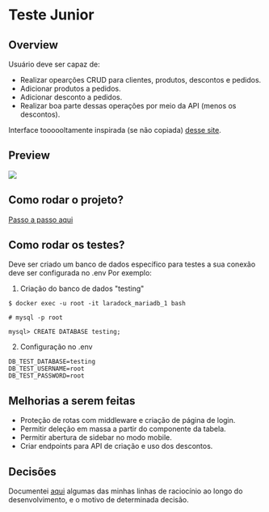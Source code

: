 # Teste Junior

## Overview

Usuário deve ser capaz de:
 - Realizar opearções CRUD para clientes, produtos, descontos e pedidos.
 - Adicionar produtos a pedidos.
 - Adicionar desconto a pedidos.
 - Realizar boa parte dessas operações por meio da API (menos os descontos).

Interface toooooltamente inspirada (se não copiada) [desse site](https://demo.filamentphp.com/).

## Preview

![](https://github.com/henri1i/teste-desenvolvedor-php/blob/henri-borges/images/preview.gif?raw=true)

## Como rodar o projeto?
[Passo a passo aqui](https://github.com/henri1i/teste-desenvolvedor-php/blob/henri-borges/teste-junior.md)

## Como rodar os testes?
Deve ser criado um banco de dados específico para testes a sua conexão deve ser configurada no .env
Por exemplo:

1. Criação do banco de dados  "testing"
```terminal
$ docker exec -u root -it laradock_mariadb_1 bash

# mysql -p root

mysql> CREATE DATABASE testing;
```
2. Configuração no .env
```terminal
DB_TEST_DATABASE=testing
DB_TEST_USERNAME=root
DB_TEST_PASSWORD=root
```

## Melhorias a serem feitas

- Proteção de rotas com middleware e criação de página de login.
- Permitir deleção em massa a partir do componente da tabela.
- Permitir abertura de sidebar no modo mobile.
- Criar endpoints para API de criação e uso dos descontos.

## Decisões

Documentei [aqui](https://github.com/henri1i/teste-desenvolvedor-php/blob/henri-borges/decisions.md) algumas das minhas linhas de raciocínio ao longo do desenvolvimento, e o motivo de determinada decisão.
